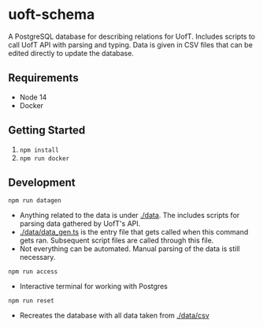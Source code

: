 # uoft-schema

A PostgreSQL database for describing relations for UofT. Includes scripts to call UofT API with parsing and typing. Data is given in CSV files that can be edited directly to update the database.

## Requirements

- Node 14
- Docker

## Getting Started

1. `npm install`
2. `npm run docker`

## Development

`npm run datagen`

- Anything related to the data is under [./data](./data). The includes scripts for parsing data gathered by UofT's API.
- [./data/data_gen.ts](./data/data_gen.ts) is the entry file that gets called when this command gets ran. Subsequent script files are called through this file.
- Not everything can be automated. Manual parsing of the data is still necessary.

`npm run access`

- Interactive terminal for working with Postgres

`npm run reset`

- Recreates the database with all data taken from [./data/csv](./data/csv)
